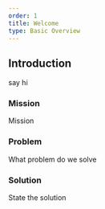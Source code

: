 ```yaml
---
order: 1
title: Welcome
type: Basic Overview
---
```


## Introduction

say hi

### Mission

Mission

### Problem

What problem do we solve

### Solution

State the solution
